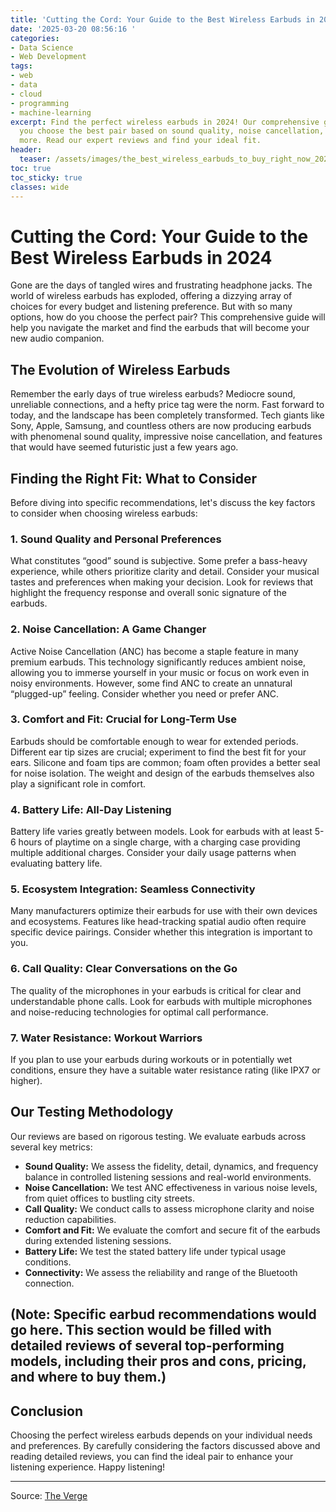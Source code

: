 ```yaml
---
title: 'Cutting the Cord: Your Guide to the Best Wireless Earbuds in 2024'
date: '2025-03-20 08:56:16 '
categories:
- Data Science
- Web Development
tags:
- web
- data
- cloud
- programming
- machine-learning
excerpt: Find the perfect wireless earbuds in 2024! Our comprehensive guide helps
  you choose the best pair based on sound quality, noise cancellation, comfort, and
  more. Read our expert reviews and find your ideal fit.
header:
  teaser: /assets/images/the_best_wireless_earbuds_to_buy_right_now_20250320085613.jpg
toc: true
toc_sticky: true
classes: wide
---
```


# Cutting the Cord: Your Guide to the Best Wireless Earbuds in 2024

Gone are the days of tangled wires and frustrating headphone jacks.  The world of wireless earbuds has exploded, offering a dizzying array of choices for every budget and listening preference.  But with so many options, how do you choose the perfect pair?  This comprehensive guide will help you navigate the market and find the earbuds that will become your new audio companion.

## The Evolution of Wireless Earbuds

Remember the early days of true wireless earbuds?  Mediocre sound, unreliable connections, and a hefty price tag were the norm.  Fast forward to today, and the landscape has been completely transformed.  Tech giants like Sony, Apple, Samsung, and countless others are now producing earbuds with phenomenal sound quality, impressive noise cancellation, and features that would have seemed futuristic just a few years ago.

## Finding the Right Fit: What to Consider

Before diving into specific recommendations, let's discuss the key factors to consider when choosing wireless earbuds:

### 1. Sound Quality and Personal Preferences

What constitutes “good” sound is subjective.  Some prefer a bass-heavy experience, while others prioritize clarity and detail.  Consider your musical tastes and preferences when making your decision.  Look for reviews that highlight the frequency response and overall sonic signature of the earbuds.

### 2. Noise Cancellation: A Game Changer

Active Noise Cancellation (ANC) has become a staple feature in many premium earbuds.  This technology significantly reduces ambient noise, allowing you to immerse yourself in your music or focus on work even in noisy environments. However, some find ANC to create an unnatural “plugged-up” feeling.  Consider whether you need or prefer ANC.

### 3. Comfort and Fit:  Crucial for Long-Term Use

Earbuds should be comfortable enough to wear for extended periods.  Different ear tip sizes are crucial; experiment to find the best fit for your ears.  Silicone and foam tips are common; foam often provides a better seal for noise isolation.  The weight and design of the earbuds themselves also play a significant role in comfort.

### 4. Battery Life:  All-Day Listening

Battery life varies greatly between models.  Look for earbuds with at least 5-6 hours of playtime on a single charge, with a charging case providing multiple additional charges.  Consider your daily usage patterns when evaluating battery life.

### 5. Ecosystem Integration:  Seamless Connectivity

Many manufacturers optimize their earbuds for use with their own devices and ecosystems.  Features like head-tracking spatial audio often require specific device pairings.  Consider whether this integration is important to you.

### 6.  Call Quality: Clear Conversations on the Go

The quality of the microphones in your earbuds is critical for clear and understandable phone calls.  Look for earbuds with multiple microphones and noise-reducing technologies for optimal call performance.

### 7. Water Resistance:  Workout Warriors

If you plan to use your earbuds during workouts or in potentially wet conditions, ensure they have a suitable water resistance rating (like IPX7 or higher).

## Our Testing Methodology

Our reviews are based on rigorous testing. We evaluate earbuds across several key metrics:

* **Sound Quality:** We assess the fidelity, detail, dynamics, and frequency balance in controlled listening sessions and real-world environments.
* **Noise Cancellation:** We test ANC effectiveness in various noise levels, from quiet offices to bustling city streets.
* **Call Quality:** We conduct calls to assess microphone clarity and noise reduction capabilities.
* **Comfort and Fit:** We evaluate the comfort and secure fit of the earbuds during extended listening sessions.
* **Battery Life:** We test the stated battery life under typical usage conditions.
* **Connectivity:** We assess the reliability and range of the Bluetooth connection.

##  (Note:  Specific earbud recommendations would go here.  This section would be filled with detailed reviews of several top-performing models, including their pros and cons, pricing, and where to buy them.)

## Conclusion

Choosing the perfect wireless earbuds depends on your individual needs and preferences.  By carefully considering the factors discussed above and reading detailed reviews, you can find the ideal pair to enhance your listening experience.  Happy listening!


---

Source: [The Verge](https://www.theverge.com/21309820/best-wireless-earbuds)